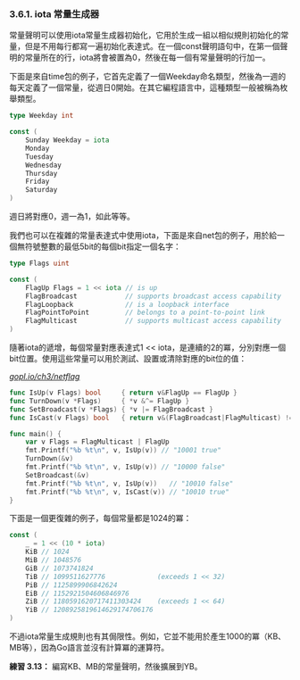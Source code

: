 ### 3.6.1. iota 常量生成器

常量聲明可以使用iota常量生成器初始化，它用於生成一組以相似規則初始化的常量，但是不用每行都寫一遍初始化表達式。在一個const聲明語句中，在第一個聲明的常量所在的行，iota將會被置為0，然後在每一個有常量聲明的行加一。

下面是來自time包的例子，它首先定義了一個Weekday命名類型，然後為一週的每天定義了一個常量，從週日0開始。在其它編程語言中，這種類型一般被稱為枚舉類型。

```Go
type Weekday int

const (
	Sunday Weekday = iota
	Monday
	Tuesday
	Wednesday
	Thursday
	Friday
	Saturday
)
```

週日將對應0，週一為1，如此等等。

我們也可以在複雜的常量表達式中使用iota，下面是來自net包的例子，用於給一個無符號整數的最低5bit的每個bit指定一個名字：

```Go
type Flags uint

const (
	FlagUp Flags = 1 << iota // is up
	FlagBroadcast            // supports broadcast access capability
	FlagLoopback             // is a loopback interface
	FlagPointToPoint         // belongs to a point-to-point link
	FlagMulticast            // supports multicast access capability
)
```

隨著iota的遞增，每個常量對應表達式1 << iota，是連續的2的冪，分別對應一個bit位置。使用這些常量可以用於測試、設置或清除對應的bit位的值：

<u><i>gopl.io/ch3/netflag</i></u>
```Go
func IsUp(v Flags) bool     { return v&FlagUp == FlagUp }
func TurnDown(v *Flags)     { *v &^= FlagUp }
func SetBroadcast(v *Flags) { *v |= FlagBroadcast }
func IsCast(v Flags) bool   { return v&(FlagBroadcast|FlagMulticast) != 0 }

func main() {
	var v Flags = FlagMulticast | FlagUp
	fmt.Printf("%b %t\n", v, IsUp(v)) // "10001 true"
	TurnDown(&v)
	fmt.Printf("%b %t\n", v, IsUp(v)) // "10000 false"
	SetBroadcast(&v)
	fmt.Printf("%b %t\n", v, IsUp(v))   // "10010 false"
	fmt.Printf("%b %t\n", v, IsCast(v)) // "10010 true"
}
```

下面是一個更復雜的例子，每個常量都是1024的冪：

```Go
const (
	_ = 1 << (10 * iota)
	KiB // 1024
	MiB // 1048576
	GiB // 1073741824
	TiB // 1099511627776             (exceeds 1 << 32)
	PiB // 1125899906842624
	EiB // 1152921504606846976
	ZiB // 1180591620717411303424    (exceeds 1 << 64)
	YiB // 1208925819614629174706176
)
```

不過iota常量生成規則也有其侷限性。例如，它並不能用於產生1000的冪（KB、MB等），因為Go語言並沒有計算冪的運算符。

**練習 3.13：** 編寫KB、MB的常量聲明，然後擴展到YB。
